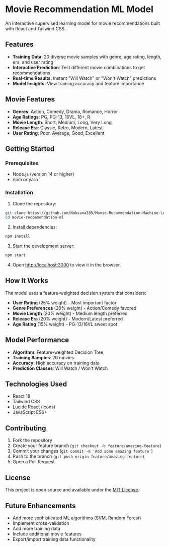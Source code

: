 # Movie Recommendation ML Model

An interactive supervised learning model for movie recommendations built with React and Tailwind CSS.

## Features

- **Training Data**: 20 diverse movie samples with genre, age rating, length, era, and user rating
- **Interactive Prediction**: Test different movie combinations to get recommendations
- **Real-time Results**: Instant "Will Watch" or "Won't Watch" predictions
- **Model Insights**: View training accuracy and feature importance

## Movie Features

- **Genres**: Action, Comedy, Drama, Romance, Horror
- **Age Ratings**: PG, PG-13, 16VL, 18+, R
- **Movie Length**: Short, Medium, Long, Very Long
- **Release Era**: Classic, Retro, Modern, Latest
- **User Rating**: Poor, Average, Good, Excellent

## Getting Started

### Prerequisites

- Node.js (version 14 or higher)
- npm or yarn

### Installation

1. Clone the repository:
```bash
git clone https://github.com/Noksana335/Movie-Recommendation-Machine-Learning-Model.git
cd movie-recommendation-ml
```

2. Install dependencies:
```bash
npm install
```

3. Start the development server:
```bash
npm start
```

4. Open [http://localhost:3000](http://localhost:3000) to view it in the browser.

## How It Works

The model uses a feature-weighted decision system that considers:

- **User Rating** (25% weight) - Most important factor
- **Genre Preferences** (20% weight) - Action/Comedy favored
- **Movie Length** (20% weight) - Medium length preferred  
- **Release Era** (20% weight) - Modern/Latest preferred
- **Age Rating** (15% weight) - PG-13/16VL sweet spot

## Model Performance

- **Algorithm**: Feature-weighted Decision Tree
- **Training Samples**: 20 movies
- **Accuracy**: High accuracy on training data
- **Prediction Classes**: Will Watch / Won't Watch

## Technologies Used

- React 18
- Tailwind CSS
- Lucide React (icons)
- JavaScript ES6+

## Contributing

1. Fork the repository
2. Create your feature branch (`git checkout -b feature/amazing-feature`)
3. Commit your changes (`git commit -m 'Add some amazing feature'`)
4. Push to the branch (`git push origin feature/amazing-feature`)
5. Open a Pull Request

## License

This project is open source and available under the [MIT License](LICENSE).

## Future Enhancements

- Add more sophisticated ML algorithms (SVM, Random Forest)
- Implement cross-validation
- Add more training data
- Include additional movie features
- Export/import training data functionality
